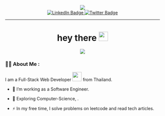 <!--Header-->
<div id="header" align="center">
    <img src="image/header.gif" ></img>
</div>

<div id="badges" align="center">
    <a href="">
        <img src="https://img.shields.io/badge/LinkedIn-blue?style=for-the-badge&logo=linkedin&logoColor=white" alt="LinkedIn Badge"/>
    </a>
    <a href="https://twitter.com/LUX14Zx">
        <img src="https://img.shields.io/badge/Twitter-blue?style=for-the-badge&logo=twitter&logoColor=white" alt="Twitter Badge"/>
    </a>

</div>

---

<h1 align="center">
  hey there
  <img src="https://media.giphy.com/media/hvRJCLFzcasrR4ia7z/giphy.gif" width="30px"/>
</h1>

<div id="body" align="center">
    <img src="image/programmer.gif" ></img>
</div>

### :man_technologist: About Me :

I am a Full-Stack Web Developer <img src="https://media.giphy.com/media/WUlplcMpOCEmTGBtBW/giphy.gif" width="30"> from Thailand.

- :telescope: I’m working as a Software Engineer.

- :seedling: Exploring Computer-Science,  .

- :zap: In my free time, I solve problems on leetcode and read tech articles.
